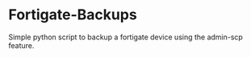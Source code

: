 Fortigate-Backups
=================

Simple python script to backup a fortigate device using the admin-scp feature. 
